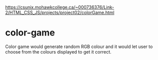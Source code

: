 https://csunix.mohawkcollege.ca/~000736376/Link-2/HTML_CSS_JS/projects/project02/colorGame.html
# color-game
Color game would generate random RGB colour and it would let user to choose from the colours displayed to get it correct.
